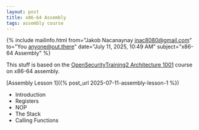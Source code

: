 ```yaml
---
layout: post
title: x86-64 Assembly
tags: assembly course
---
```


{% include mailinfo.html from="Jakob Nacanaynay <jnac8080@gmail.com>" to="You <anyone@out.there>" date="July 11, 2025, 10:49 AM" subject="x86-64 Assembly" %}

This stuff is based on the [OpenSecurityTraining2 Architecture 1001](https://p.ost2.fyi/courses/course-v1:OpenSecurityTraining2+Arch1001_x86-64_Asm+2021_v1/about) course on x86-64 assembly.

[Assembly Lesson 1]({% post_url 2025-07-11-assembly-lesson-1 %})

- Introduction
- Registers
- NOP
- The Stack
- Calling Functions
